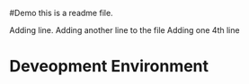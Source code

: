 #Demo
this is a readme file.

Adding line.
Adding another line to the file
Adding one 4th line
# Deveopment Environment
